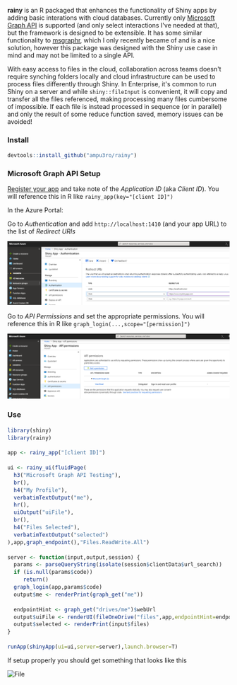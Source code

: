 **rainy** is an R packaged that enhances the functionality of Shiny apps by adding basic interations with cloud databases. Currently only [Microsoft Graph API](https://docs.microsoft.com/en-us/graph/use-the-api) is supported (and only select interactions I've needed at that), but the framework is designed to be extensible. It has some similar functionality to [msgraphr](https://github.com/davidski/msgraphr), which I only recently became of and is a nice solution, however this package was designed with the Shiny use case in mind and may not be limited to a single API.

With easy access to files in the cloud, collaboration across teams doesn't require synching folders locally and cloud infrastructure can be used to process files differently through Shiny. In Enterprise, it's common to run Shiny on a server and while `shiny::fileInput` is convenient, it will copy and transfer all the files referenced, making processing many files cumbersome of impossible. If each file is instead processed in sequence (or in parallel) and only the result of some reduce function saved, memory issues can be avoided!

### Install
```R
devtools::install_github("ampu3ro/rainy")
```

### Microsoft Graph API Setup
[Register your app](https://apps.dev.microsoft.com/) and take note of the _Application ID_ (aka _Client ID_). You will reference this in R like `rainy_app(key="[client ID]")`

In the Azure Portal:

Go to _Authentication_ and add `http://localhost:1410` (and your app URL) to the list of _Redirect URIs_

![Redirect](https://github.com/ampu3ro/rainy/blob/master/www/azure_redirect.PNG)

Go to _API Permissions_ and set the appropriate permissions. You will reference this in R like `graph_login(...,scope="[permission]")`

![Permissions](https://github.com/ampu3ro/rainy/blob/master/www/azure_permissions.PNG)

### Use
```R
library(shiny)
library(rainy)

app <- rainy_app("[client ID]")

ui <- rainy_ui(fluidPage(
  h3("Microsoft Graph API Testing"),
  br(),
  h4("My Profile"),
  verbatimTextOutput("me"),
  hr(),
  uiOutput("uiFile"),
  br(),
  h4("Files Selected"),
  verbatimTextOutput("selected")
),app,graph_endpoint(),"Files.ReadWrite.All")

server <- function(input,output,session) {
  params <- parseQueryString(isolate(session$clientData$url_search))
  if (is.null(params$code))
     return()
  graph_login(app,params$code)
  output$me <- renderPrint(graph_get("me"))

  endpointHint <- graph_get("drives/me")$webUrl
  output$uiFile <- renderUI(fileOneDrive("files",app,endpointHint=endpointHint))
  output$selected <- renderPrint(input$files)
}

runApp(shinyApp(ui=ui,server=server),launch.browser=T)
```

If setup properly you should get something that looks like this

![File](https://github.com/ampu3ro/rainy/blob/master/www/graph_file.PNG)
